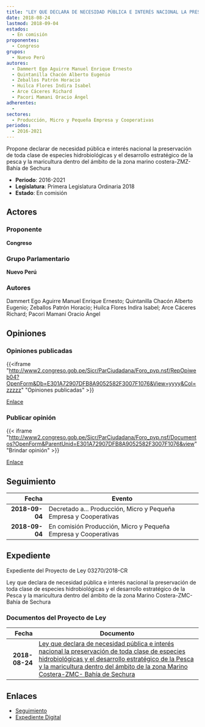```yaml
---
title: "LEY QUE DECLARA DE NECESIDAD PÚBLICA E INTERÉS NACIONAL LA PRESERVACIÓN DE TODA CLASE DE ESPECIES HIDROBIOLÓGICAS Y EL DESARROLLO ESTRATÉGICO DE LA PESCA Y LA MARICULTURA DENTRO DEL ÁMBITO DE LA ZONA MARINO COSTERA-ZMC-BAHIA DE SECHURA"
date: 2018-08-24
lastmod: 2018-09-04
estados: 
  - En comisión
proponentes: 
  - Congreso
grupos: 
  - Nuevo Perú
autores: 
  - Dammert Ego Aguirre Manuel Enrique Ernesto
  - Quintanilla Chacón Alberto Eugenio
  - Zeballos Patrón Horacio
  - Huilca Flores Indira Isabel
  - Arce Cáceres Richard
  - Pacori Mamani Oracio Ángel
adherentes: 
  - 
sectores: 
  - Producción, Micro y Pequeña Empresa y Cooperativas
periodos: 
  - 2016-2021
---
```


Propone declarar de necesidad pública e interés nacional la preservación de toda clase de especies hidrobiológicas y el desarrollo estratégico de la pesca y la maricultura dentro del ámbito de la zona marino costera-ZMZ-Bahía de Sechura

- **Periodo**: 2016-2021
- **Legislatura**: Primera Legislatura Ordinaria 2018
- **Estado**: En comisión

## Actores

### Proponente

**Congreso**

### Grupo Parlamentario

**Nuevo Perú**

### Autores

Dammert Ego Aguirre Manuel Enrique Ernesto; Quintanilla Chacón Alberto Eugenio; Zeballos Patrón Horacio; Huilca Flores Indira Isabel; Arce Cáceres Richard; Pacori Mamani Oracio Ángel


## Opiniones

### Opiniones publicadas

{{<iframe "http://www2.congreso.gob.pe/Sicr/ParCiudadana/Foro_pvp.nsf/RepOpiweb04?OpenForm&Db=E301A72907DFB8A9052582F3007F1076&View=yyyy&Col=zzzzz" "Opiniones publicadas" >}}

[Enlace](http://www2.congreso.gob.pe/Sicr/ParCiudadana/Foro_pvp.nsf/RepOpiweb04?OpenForm&Db=E301A72907DFB8A9052582F3007F1076&View=yyyy&Col=zzzzz)
### Publicar opinión

{{< iframe "http://www2.congreso.gob.pe/Sicr/ParCiudadana/Foro_pvp.nsf/Documentos?OpenForm&ParentUnid=E301A72907DFB8A9052582F3007F1076&view" "Brindar opinión" >}}

[Enlace](http://www2.congreso.gob.pe/Sicr/ParCiudadana/Foro_pvp.nsf/Documentos?OpenForm&ParentUnid=E301A72907DFB8A9052582F3007F1076&view)

## Seguimiento

| Fecha | Evento |
|------:|--------|
| **2018-09-04** | Decretado a... Producción, Micro y Pequeña Empresa y Cooperativas|
| **2018-09-04** | En comisión Producción, Micro y Pequeña Empresa y Cooperativas|


## Expediente

Expediente del Proyecto de Ley 03270/2018-CR

Ley que declara de necesidad pública e interés nacional la preservación de toda clase de especies hidrobiológicas y el desarrollo estratégico de la Pesca y la maricultura dentro del ámbito de la zona Marino Costera-ZMC- Bahía de Sechura


### Documentos del Proyecto de Ley

| Fecha | Documento |
|------:|--------|
| **2018-08-24** | [Ley que declara de necesidad pública e interés nacional la preservación de toda clase de especies hidrobiológicas y el desarrollo estratégico de la Pesca y la maricultura dentro del ámbito de la zona Marino Costera-ZMC- Bahía de Sechura](http://www.leyes.congreso.gob.pe/Documentos/2016_2021/Proyectos_de_Ley_y_de_Resoluciones_Legislativas/PL0327020180824..PDF) |

## Enlaces 

- [Seguimiento](http://www2.congreso.gob.pe/Sicr/TraDocEstProc/CLProLey2016.nsf/f7fff46988ca05b1052578e100829cc7/6f6e2e6db3f2bb17052582f3007e28fe?OpenDocument)
- [Expediente Digital](http://www2.congreso.gob.pe/Sicr/TraDocEstProc/CLProLey2016.nsf/f7fff46988ca05b1052578e100829cc7/6f6e2e6db3f2bb17052582f3007e28fe?OpenDocument&Click=05257FB7005EB655.eb71d0cf91d8294e05256cdf006b5706/$Body/0.1C6C)
